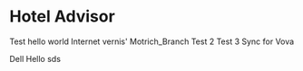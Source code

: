 # Hotel Advisor

Test hello world Internet vernis'
Motrich_Branch
Test 2 Test 3 Sync for Vova





Dell Hello sds
